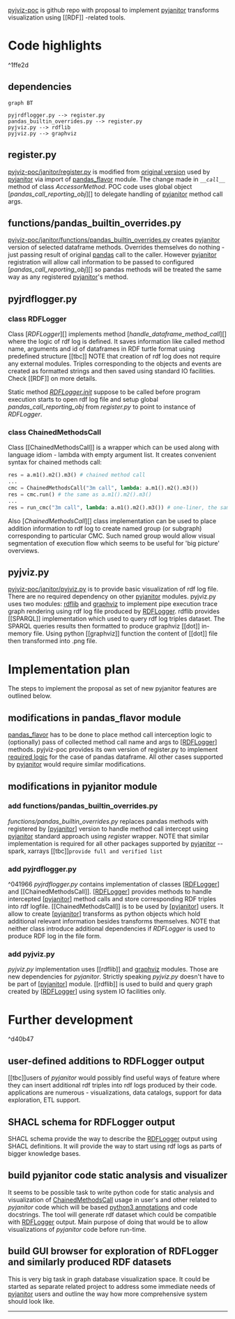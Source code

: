 [pyjviz-poc][pyjviz-poc] is github repo with proposal to implement [pyjanitor][] transforms visualization using [[RDF]] -related tools.

# Code highlights

^1ffe2d

## dependencies

```mermaid
graph BT

pyjrdflogger.py --> register.py
pandas_builtin_overrides.py --> register.py
pyjviz.py --> rdflib
pyjviz.py --> graphviz
```

## register.py
[pyjviz-poc/janitor/register.py](https://github.com/asmirnov69/pyjviz-poc/blob/main/janitor/register.py) is modified from [original version](https://github.com/Zsailer/pandas_flavor/blob/master/pandas_flavor/register.py) used by [pyjanitor][] via import of [pandas_flavor][] module. The change made in *`__call__`*  method of class *AccessorMethod*. POC code uses global object [*pandas_call_reporting_obj*][] to delegate handling of [pyjanitor][] method call args.

## functions/pandas_builtin_overrides.py
[pyjviz-poc/janitor/functions/pandas_builtin_overrides.py](https://github.com/asmirnov69/pyjviz-poc/blob/main/janitor/functions/pandas_builtin_overrides.py) creates [pyjanitor][] version of selected dataframe methods. Overrides themselves do nothing - just passing result of original [pandas][] call to the caller. However [pyjanitor][] registration will allow call information to be passed to configured [*pandas_call_reporting_obj*][] so pandas methods will be treated the same way as any registered [pyjanitor][]'s method.

## pyjrdflogger.py

### class RDFLogger
Class [*RDFLogger*][] implements method [*handle_dataframe_method_call*][] where the logic of rdf log is defined. It saves information like called method name, arguments and id of dataframes in RDF turtle format using predefined structure [[tbc]] 
NOTE that creation of rdf log does not require any external modules. Triples corresponding to the objects and events are created as formatted strings and then saved using standard IO facilities. Check [[RDF]] on more details.

Static method [*RDFLogger.init*](https://github.com/asmirnov69/pyjviz-poc/blob/29f16f1ae39ac6e6d5338bb424781681b3572a1a/janitor/pyjrdflogger.py#L48) suppose to be called before program execution starts to open rdf log file and setup global *pandas_call_reporting_obj* from *register.py* to point to instance of *RDFLogger*. 

### class ChainedMethodsCall
Class [[ChainedMethodsCall]] is a wrapper which can be used along with language idiom - lambda with empty argument list. It creates convenient syntax for chained methods call:

```python
res = a.m1().m2().m3() # chained method call
...
cmc = ChainedMethodsCall("3m call", lambda: a.m1().m2().m3())
res = cmc.run() # the same as a.m1().m2().m3()
...
res = run_cmc("3m call", lambda: a.m1().m2().m3()) # one-liner, the same actions as above
```

Also [*ChainedMethodsCall*][] class implementation can be used to place addition information to rdf log to create named group (or subgraph) corresponding to particular CMC. Such named group would allow visual segmentation of execution flow which seems to be useful for 'big picture' overviews.

## pyjviz.py
[pyjviz-poc/janitor/pyjviz.py](https://github.com/asmirnov69/pyjviz-poc/blob/main/janitor/pyjviz.py) is to provide basic visualization of rdf log file. There are no required dependency on other [pyjanitor][] modules. pyjviz.py uses two modules: [rdflib](https://rdflib.readthedocs.io/en/stable/) and [graphviz](https://github.com/xflr6/graphviz) to implement pipe execution trace graph rendering using rdf log file produced by [RDFLogger](https://github.com/asmirnov69/pyjviz-poc/blob/main/janitor/pyjrdflogger.py). rdflib provides [[SPARQL]] implementation which used to query rdf log triples dataset. The SPARQL queries results then formatted to produce graphviz [[dot]] in-memory file. Using python [[graphviz]] function the content of [[dot]] file then transformed into .png file.

# Implementation plan

The steps to implement the proposal as set of new pyjanitor features are outlined below.

## modifications in pandas_flavor module

[pandas_flavor](pandas_flavor.md) has to be done to place method call interception logic to (optionally) pass of collected method call name and args to [[RDFLogger]] methods. pyjviz-poc provides its own version of register.py to implement [required logic](https://github.com/asmirnov69/pyjviz-poc/blob/ab322f5342f9471bfb9d748bf551bb7f3d5a333e/janitor/register.py#L48) for the case of pandas dataframe. All other cases supported by [pyjanitor](pyjanitor.md) would require similar modifications.

## modifications in pyjanitor module

### add functions/pandas_builtin_overrides.py
*functions/pandas_builtin_overrides.py* replaces pandas methods with registered by [[pyjanitor]] version to handle method call intercept using [pyjanitor](pyjanitor.md) standard approach using *register* wrapper.
NOTE that similar implementation is required for all other packages supported by [pyjanitor](pyjanitor.md) -- spark, xarrays [[tbc]]`provide full and verified list`

### add pyjrdflogger.py 
^041966
*pyjrdflogger.py* contains implementation of classes [[RDFLogger]] and [[ChainedMethodsCall]]. 
[[RDFLogger]] provides methods to handle intercepted [[pyjanitor]] method calls and store corresponding RDF triples into rdf logfile.
[[ChainedMethodsCall]] is to be used by [[pyjanitor]] users. It allow to create [[pyjanitor]] transforms as python objects which hold additional relevant information besides transforms themselves.
NOTE that neither class introduce additional dependencies if *RDFLogger* is used to produce RDF log in the file form.

### add pyjviz.py
*pyjviz.py* implementation uses [[rdflib]] and [graphviz](graphviz.md) modules. Those are new dependencies for *pyjanitor*. Strictly speaking *pyjviz.py* doesn't have to be part of [[pyjanitor]] module. [[rdflib]] is used to build and query graph created by [[RDFLogger]] using system IO facilities only.

# Further development
^d40b47

## user-defined additions to RDFLogger output
[[tbc]]users of *pyjanitor* would possibly find useful ways of feature where they can insert additional rdf triples into rdf logs produced by their code. applications are numerous - visualizations, data catalogs, support for data exploration, ETL support.

## SHACL schema for RDFLogger output
SHACL schema provide the way to describe the [RDFLogger](RDFLogger.md) output using SHACL definitions. It will provide the way to start using rdf logs as parts of bigger knowledge bases.

## build pyjanitor code static analysis and visualizer
It seems to be possible task to write python code for static analysis and visualization of [ChainedMethodsCall](ChainedMethodsCall.md) usage in user's and other related to *pyjanitor* code which will be based [python3 annotations](python3%20annotations) and code docstrings. The tool will generate rdf dataset which could be compatible with [RDFLogger](RDFLogger.md) output. Main purpose of doing that would be to allow visualizations of *pyjanitor* code before run-time.

## build GUI browser for exploration of RDFLogger and similarly produced  RDF datasets
This is very big task in graph database visualization space. It could be started as separate related project to address some immediate needs of [pyjanitor](pyjanitor.md) users and outline the way how more comprehensive system should look like.

<hr>

[pyjanitor]: https://github.com/pyjanitor-devs/pyjanitor
[pyjviz-poc]: https://github.com/asmirnov69/pyjviz-poc
[pandas_flavor]: https://github.com/Zsailer/pandas_flavor
[pandas]: https://en.wikipedia.org/wiki/Pandas_(software)
[pandas_call_reporting_obj]: https://github.com/asmirnov69/pyjviz-poc/blob/29f16f1ae39ac6e6d5338bb424781681b3572a1a/janitor/register.py#L31
[RDFLogger]: https://github.com/asmirnov69/pyjviz-poc/blob/29f16f1ae39ac6e6d5338bb424781681b3572a1a/janitor/pyjrdflogger.py#L46
[handle_dataframe_method_call]: https://github.com/asmirnov69/pyjviz-poc/blob/29f16f1ae39ac6e6d5338bb424781681b3572a1a/janitor/pyjrdflogger.py#L102

